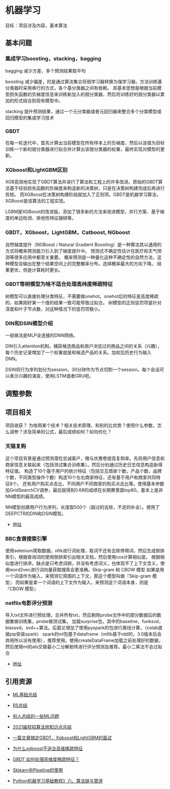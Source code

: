 # 机器学习

目标：项目涉及内容，基本算法

## 基本问题

### 集成学习boosting，stacking，bagging

bagging 减少方差，多个预测结果取平均

boosting 减少偏差，的是通过算法集合将弱学习器转换为强学习器。方法训练基分类器时采用串行的方式，各个基分类器之间有依赖。
其基本思想是根据当前模型损失函数的负梯度信息来训练新加入的弱分类器，然后将训练好的弱分类器以累加的形式结合到现有模型中。

stacking 提升预测结果，通过一个元分类器或者元回归器来整合多个分类模型或回归模型的集成学习技术

### GBDT

在每一轮迭代中，首先计算出当前模型在所有样本上的负梯度，然后以该值为目标训练一个新的弱分类器进行拟合并计算出该弱分类器的权重，最终实现对模型的更新。

### XGboost和LightGBM区别

XGB高效地实现了GBDT算法并进行了算法和工程上的许多改进。原始的GBDT算法基于经验损失函数的负梯度来构造新的决策树，只是在决策树构建完成后再进行剪枝。
而XGBoost在决策树构建阶段就加入了正则项。GBDT是机器学习算法，XGBoost是该算法的工程实现。

LGBM是XGBoost的改进版，添加了很多新的方法来改进模型，并行方案、基于梯度的单边检测、排他性特征捆绑等。

### GBDT，XGboost，LightGBM，Catboost, NGboost

自然梯度提升（NGBoost / Natural Gradient Boosting）是一种算法其以通用的方式将概率预测能力引入到了梯度提升中。
预测式不确定性估计在医疗和天气预测等很多应用中都至关重要。
概率预测是一种量化这种不确定性的自然方法，这种模型会输出在整个结果空间上的完整概率分布。选择概率最大的方向下降。
结果更优，但是计算耗时更长。

### GBDT等树模型为啥不适合处理高纬度稀疏特征

树模型可以直接处理分类特征，不需要做onehot。onehot后的特征是高度稀疏的，如果刚好某一个值的结果一致可能导致过拟合。
树模型的正则惩罚项是针对深度和叶子节点数，对这种情况下的惩罚项极小。

### DIN和DSIN模型介绍

一般做法是MLP全连接的DNN网络。

DIN引入attention机制，捕获候选商品和用户浏览过的商品之间的关系（兴趣），每个历史记录增加了一个权重就是和候选产品的关系。加权后历史行为输入DNN。

DSIN将行为序列划分为session，30分钟作为节点切割一个session。每个会话可以表示兴趣的演变，使用LSTM或者GRU吧。

## 调整参数


## 项目相关

项目收获？ 为啥用某个技术？相关技术原理，和别的比优势？使用什么参数，怎么调参？涉及简单的公式，最后成绩如何？如何优化？

### 天猫复购

这个项目背景是通过预测潜在忠诚客户，赠与优惠卷提高复购率。先将用户信息和商家信息关联起来（包括测试集合训练集）。然后分别通过历史日志信息构造新得特征值。
构造了10个基于用户的统计特征（包括交互商家个数，产品个数，品牌个数，不同类型操作个数）构造10个左右商家特征，还有基于用户和商家共同特征8个。
还有用户购买点击比，不同用户不同商家的购买点击比等。使用基本参数加GridSearchCV调参，最后就得到0.68的成绩在长期赛里面top80。基本上是非NN模型的最高成绩。

NN模型创建用户行为序列，长度取500个（超过的去除，不足的补全）。使用了DEEPCTR的DIN和DSIN模型。



- [地址](https://github.com/lionel-sun/Tmall_Repeat_Buyers)

### BBC食谱搜索引擎

使用selenium爬取数据。nltk进行词处理，取词干还有去除停用词，然后生成倒排索引，根据查询词的使用倒排索引出相关文档，然后使用cos计算相似度。
根据相似度进行排序。缺点是只考虑词频，并没有考虑词义，也体现不了上下文含义，使用word2vec进行词向量获取搜索会更准确。Skip-gram 和 CBOW 模型
如果是用一个词语作为输入，来预测它周围的上下文，那这个模型叫做『Skip-gram 模型』
而如果是拿一个词语的上下文作为输入，来预测这个词语本身，则是 『CBOW 模型』

### netflix电影评分预测

导入txt文件进行预处理，合并所有txt，然后剔除probe文件中的部分数据后的数据集做训练集，probe做测试集。
加载surprise包，其中的baseline，funksvd，biassvd，svd++算法。后面又增加了使用pyspark的包进行离线计算，（colab直接pip安装spark）
spark的ml包基于dataframe（mllib基于rdd的，3.0版本后会弃用所以没有使用），推荐使用。使用createDataFrame加载之前处理好的数据，
然后使用ml的als交替最小二分解矩阵进行评分预测及推荐。最小二乘法不会过拟合

- [地址](https://github.com/lionel-sun/Netflix)

## 引用资源
- [ML基础总结](https://github.com/lionel-sun/RS_Practice/blob/master/AI算法岗位面试资料整理/README.md)

- [RS总结](https://github.com/lionel-sun/RS_Practice/blob/master/README.md)

- [别人总结的一些ML问题](https://github.com/wangyuGithub01/Machine_Learning_Resources)

- [2021届校招算法岗知识点总结](https://zhuanlan.zhihu.com/p/107911095)

- [一篇文章搞定GBDT、Xgboost和LightGBM的面试](https://zhuanlan.zhihu.com/p/148050748)

- [为什么xgboost不适合高维稀疏特征](https://www.zhihu.com/question/267934807)

- [GBDT 如何处理高维度稀疏特征？](https://www.zhihu.com/question/55925445)

- [Sklearn中Pipeline的使用](https://www.jianshu.com/p/9c2c8c8ef42d)

- [Python机器学习基础教程》六、算法链与管道](https://zhuanlan.zhihu.com/p/48247268)